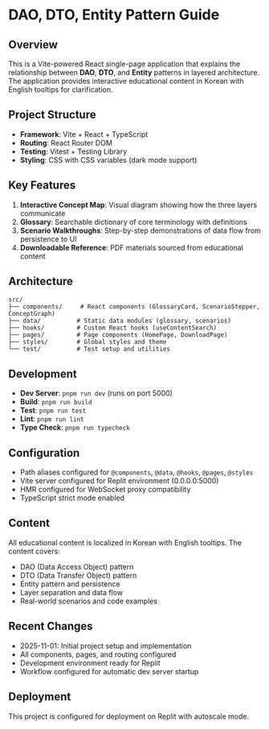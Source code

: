 # DAO, DTO, Entity Pattern Guide

## Overview
This is a Vite-powered React single-page application that explains the relationship between **DAO**, **DTO**, and **Entity** patterns in layered architecture. The application provides interactive educational content in Korean with English tooltips for clarification.

## Project Structure
- **Framework**: Vite + React + TypeScript
- **Routing**: React Router DOM
- **Testing**: Vitest + Testing Library
- **Styling**: CSS with CSS variables (dark mode support)

## Key Features
1. **Interactive Concept Map**: Visual diagram showing how the three layers communicate
2. **Glossary**: Searchable dictionary of core terminology with definitions
3. **Scenario Walkthroughs**: Step-by-step demonstrations of data flow from persistence to UI
4. **Downloadable Reference**: PDF materials sourced from educational content

## Architecture
```
src/
├── components/     # React components (GlossaryCard, ScenarioStepper, ConceptGraph)
├── data/          # Static data modules (glossary, scenarios)
├── hooks/         # Custom React hooks (useContentSearch)
├── pages/         # Page components (HomePage, DownloadPage)
├── styles/        # Global styles and theme
└── test/          # Test setup and utilities
```

## Development
- **Dev Server**: `pnpm run dev` (runs on port 5000)
- **Build**: `pnpm run build`
- **Test**: `pnpm run test`
- **Lint**: `pnpm run lint`
- **Type Check**: `pnpm run typecheck`

## Configuration
- Path aliases configured for `@components`, `@data`, `@hooks`, `@pages`, `@styles`
- Vite server configured for Replit environment (0.0.0.0:5000)
- HMR configured for WebSocket proxy compatibility
- TypeScript strict mode enabled

## Content
All educational content is localized in Korean with English tooltips. The content covers:
- DAO (Data Access Object) pattern
- DTO (Data Transfer Object) pattern
- Entity pattern and persistence
- Layer separation and data flow
- Real-world scenarios and code examples

## Recent Changes
- 2025-11-01: Initial project setup and implementation
- All components, pages, and routing configured
- Development environment ready for Replit
- Workflow configured for automatic dev server startup

## Deployment
This project is configured for deployment on Replit with autoscale mode.

